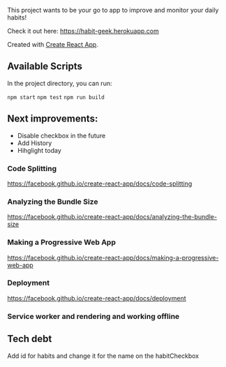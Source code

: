 This project wants to be your go to app to improve and monitor your daily habits!

Check it out here: https://habit-geek.herokuapp.com

Created with [Create React App](https://github.com/facebook/create-react-app).

## Available Scripts

In the project directory, you can run:

`npm start`
`npm test`
`npm run build`

## Next improvements:

- Disable checkbox in the future
- Add History
- Hihglight today

### Code Splitting

https://facebook.github.io/create-react-app/docs/code-splitting

### Analyzing the Bundle Size

https://facebook.github.io/create-react-app/docs/analyzing-the-bundle-size

### Making a Progressive Web App

https://facebook.github.io/create-react-app/docs/making-a-progressive-web-app

### Deployment

https://facebook.github.io/create-react-app/docs/deployment

### Service worker and rendering and working offline

## Tech debt

Add id for habits and change it for the name on the habitCheckbox
